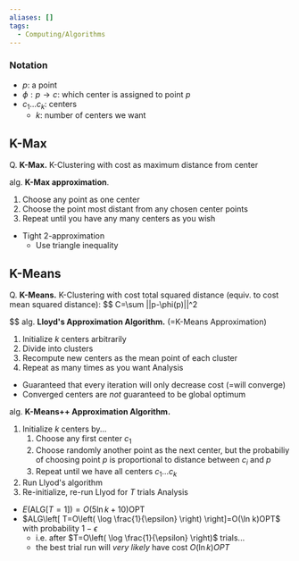 ```yaml
---
aliases: []
tags:
  - Computing/Algorithms
---
```

### Notation
- $p$: a point
- $\phi:p\to c$: which center is assigned to point $p$
- $c_{1}\dots c_{k}$: centers
	- $k$: number of centers we want

## K-Max

Q. **K-Max.** K-Clustering with cost as maximum distance from center

alg. **K-Max approximation**.
1. Choose any point as one center
2. Choose the point most distant from any chosen center points
3. Repeat until you have any many centers as you wish
- Tight 2-approximation
	- Use triangle inequality

## K-Means

Q. **K-Means.** K-Clustering with cost total squared distance (equiv. to cost mean squared distance): 
$$
C=\sum ||p-\phi(p)||^2

$$
alg. **Lloyd's Approximation Algorithm.** (=K-Means Approximation)
1. Initialize $k$ centers arbitrarily
2. Divide into clusters
3. Recompute new centers as the mean point of each cluster
4. Repeat as many times as you want
Analysis
- Guaranteed that every iteration will only decrease cost (=will converge)
- Converged centers are *not* guaranteed to be global optimum

alg. **K-Means++ Approximation Algorithm.**
1. Initialize $k$ centers by...
	1. Choose any first center $c_{1}$
	2. Choose randomly another point as the next center, but the probabiliy of choosing point $p$ is proportional to distance between $c_{i}$ and $p$
	3. Repeat until we have all centers $c_{1}\dots c_{k}$
2. Run Llyod's algorithm
3. Re-initialize, re-run Llyod for $T$ trials
Analysis
- $E(\text{ALG}[T=1])=O(5\ln k+10)\text{OPT}$
- $ALG\left[ T=O\left( \log \frac{1}{\epsilon} \right) \right]=O(\ln k)OPT$ with probability $1-\epsilon$ 
	- i.e. after $T=O\left( \log \frac{1}{\epsilon} \right)$ trials...
	- the best trial run will *very likely* have cost $O(\ln k)OPT$
